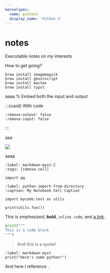 ```yaml
---
kernelspec:
  name: python3
  display_name: 'Python 3'
---
```


# notes
Executable notes on my interests

How to get going?
```shell
brew install imagemagick
brew install ghostscript
brew install mactex
brew install typst 
```


aaaa
% Embed both the input and output

:::{card} With code

```{embed} ./notebooks/first.ipynb#mylabel
:remove-output: false
:remove-input: false
```

:::

aaa

![](#embed#./notebooks/first.ipynb#mylabel)

aaaa

```{code-cell} python
:label: markdown-myst-2
:tags: [remove-cell]

import qq
```

```{code-cell} python
:label: python-import-from-directory
:caption: My Notebook Cell Caption

import mycode.test as utils

print(utils.foo())
```

This is *emphasized*, **bold**, `inline code`, and [a link](https://Wikipedia.org).

```python
print("""
This is a code block
""")
```
> And this is a quote!


```{code-cell} python
:label: markdown-myst
print("Here's some python!")
```


And here I reference [](#markdown-myst).
